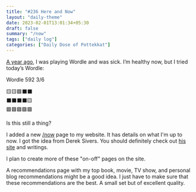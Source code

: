 ```yaml
---
title: "#236 Here and Now"
layout: "daily-theme"
date: 2023-02-01T13:01:34+05:30
draft: false
summary: "/now"
tags: ["daily log"]
categories: ["Daily Dose of Pottekkat"]
---
```


[A year ago](/dailies/1-2-22-i-am-sick), I was playing Wordle and was sick. I’m healthy now, but I tried today’s Wordle:

Wordle 592 3/6

🟨🟨🟩⬛⬛\
⬛⬛⬛⬛🟨\
🟩🟩🟩🟩🟩

Is this still a thing?

I added a new [/now](/now/) page to my website. It has details on what I'm up to now. I got the idea from Derek Sivers. You should definitely check out [his site](https://sive.rs) and writings.

I plan to create more of these "on-off" pages on the site.

A recommendations page with my top book, movie, TV show, and personal blog recommendations might be a good idea. I just have to make sure that these recommendations are the best. A small set but of excellent quality.
